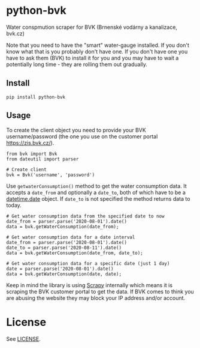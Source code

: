 # python-bvk

Water conspmution scraper for BVK (Brnenské vodárny a kanalizace, bvk.cz)

Note that you need to have the "smart" water-gauge installed. If you don't know
what that is you probably don't have one. If you don't have one you have to ask
them (BVK) to install it for you and you may have to wait a potentially long
time - they are rolling them out gradually.


## Install

```
pip install python-bvk
```

## Usage

To create the client object you need to provide your BVK username/password
(the one you use on the customer portal https://zis.bvk.cz/).

```
from bvk import Bvk
from dateutil import parser

# Create client
bvk = Bvk('username', 'password')
```

Use `getwaterConsumption()` method to get the water consumption data. It accepts
a `date_from` and optionally a `date_to`, both of which have to be a
[datetime.date](https://docs.python.org/3/library/datetime.html#datetime.date)
object. If `date_to` is not specified the method returns data to today.

```
# Get water consumption data from the specified date to now
date_from = parser.parse('2020-08-01').date()
data = bvk.getWaterConsumption(date_from);

# Get water consumption data for a date interval
date_from = parser.parse('2020-08-01').date()
date_to = parser.parse('2020-08-11').date()
data = bvk.getWaterConsumption(date_from, date_to);

# Get water consumption data for a specific date (just 1 day)
date = parser.parse('2020-08-01').date()
data = bvk.getWaterConsumption(date, date);
```

Keep in mind the library is using [Scrapy](https://scrapy.org) internally which means it is
scraping the BVK customer portal to get the data. If BVK comes to think you are
abusing the website they may block your IP address and/or account.


# License

See [LICENSE](./LICENSE).
